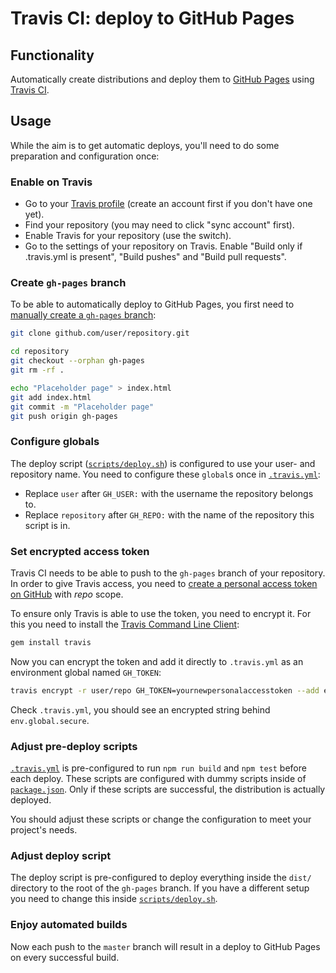 # Travis CI: deploy to GitHub Pages

## Functionality

Automatically create distributions and deploy them to [GitHub Pages](https://pages.github.com/) using [Travis CI](https://travis-ci.org).


## Usage

While the aim is to get automatic deploys, you'll need to do some preparation and configuration once:

### Enable on Travis

* Go to your [Travis profile](https://travis-ci.org/profile/) (create an account first if you don't have one yet).
* Find your repository (you may need to click "sync account" first).
* Enable Travis for your repository (use the switch).
* Go to the settings of your repository on Travis. Enable "Build only if .travis.yml is present", "Build pushes" and "Build pull requests".


### Create `gh-pages` branch

To be able to automatically deploy to GitHub Pages, you first need to [manually create a `gh-pages` branch](https://help.github.com/articles/creating-project-pages-manually/):

```bash
git clone github.com/user/repository.git
```
```bash
cd repository
git checkout --orphan gh-pages
git rm -rf .
```
```bash
echo "Placeholder page" > index.html
git add index.html
git commit -m "Placeholder page"
git push origin gh-pages
```


### Configure globals

The deploy script ([`scripts/deploy.sh`](scripts/deploy.sh)) is configured to use your user- and repository name.
You need to configure these `global`s once in [`.travis.yml`](.travis.yml):

* Replace `user` after `GH_USER:` with the username the repository belongs to.
* Replace `repository` after `GH_REPO:` with the name of the repository this script is in.


### Set encrypted access token

Travis CI needs to be able to push to the `gh-pages` branch of your repository. In order to give Travis access, you need
to [create a personal access token on GitHub](https://github.com/settings/tokens/new) with *repo* scope.

To ensure only Travis is able to use the token, you need to encrypt it.
For this you need to install the [Travis Command Line Client](https://docs.travis-ci.com/user/encrypting-files/):

```bash
gem install travis
```

Now you can encrypt the token and add it directly to `.travis.yml` as an environment global named `GH_TOKEN`:

```bash
travis encrypt -r user/repo GH_TOKEN=yournewpersonalaccesstoken --add env.global
```

Check `.travis.yml`, you should see an encrypted string behind `env.global.secure`.


### Adjust pre-deploy scripts

[`.travis.yml`](.travis.yml) is pre-configured to run `npm run build` and `npm test` before each deploy.
These scripts are configured with dummy scripts inside of [`package.json`](package.json).
Only if these scripts are successful, the distribution is actually deployed.

You should adjust these scripts or change the configuration to meet your project's needs.


### Adjust deploy script

The deploy script is pre-configured to deploy everything inside the `dist/` directory to the root of the `gh-pages` branch.
If you have a different setup you need to change this inside [`scripts/deploy.sh`](scripts/deploy.sh).


### Enjoy automated builds

Now each push to the `master` branch will result in a deploy to GitHub Pages on every successful build.
